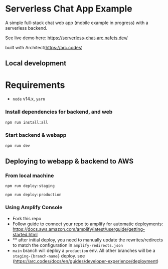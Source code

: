 # Serverless Chat App Example

A simple full-stack chat web app (mobile example in progress) with a serverless backend.

See live demo here: https://serverless-chat-arc.nafets.dev/

built with Architect(https://arc.codes)

## Local development

# Requirements

- `node` v14.x, `yarn`

### Install dependencies for backend, and web

```bash
npm run install:all
```

### Start backend & webapp

```bash
npm run dev
```

## Deploying to webapp & backend to AWS

### From local machine

```
npm run deploy:staging
```

```
npm run deploy:production
```

### Using Amplify Console
- Fork this repo
- Follow guide to connect your repo to amplify for automatic deployments: https://docs.aws.amazon.com/amplify/latest/userguide/getting-started.html
- \*\* after initial deploy, you need to manually update the rewrites/redirects to match the configuration in `amplify-redirects.json`
- `main` branch will deploy a `production` env. All other branches will be a `staging-{branch-name}` deploy. see (https://arc.codes/docs/en/guides/developer-experience/deployment)
